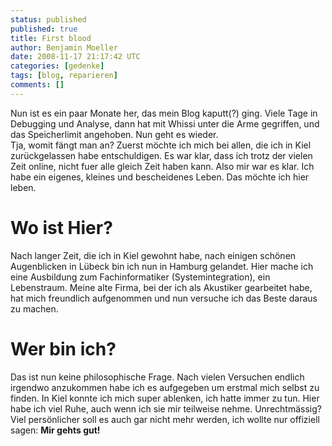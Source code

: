 ```yaml
---
status: published
published: true
title: First blood
author: Benjamin Moeller
date: 2008-11-17 21:17:42 UTC
categories: [gedenke]
tags: [blog, reparieren]
comments: []
---
```

Nun ist es ein paar Monate her, das mein Blog kaputt(?) ging. Viele Tage in Debugging und Analyse, dann hat mit Whissi unter die Arme gegriffen, und das Speicherlimit angehoben. Nun geht es wieder.  
Tja, womit fängt man an? Zuerst möchte ich mich bei allen, die ich in Kiel zurückgelassen habe entschuldigen. Es war klar, dass ich trotz der vielen Zeit online, nicht fuer alle gleich Zeit haben kann. Also mir war es klar. Ich habe ein eigenes, kleines und bescheidenes Leben. Das möchte ich hier leben.  

# Wo ist Hier?
Nach langer Zeit, die ich in Kiel gewohnt habe, nach einigen schönen Augenblicken in Lübeck bin ich nun in Hamburg gelandet. Hier mache ich eine Ausbildung zum Fachinformatiker (Systemintegration), ein Lebenstraum. Meine alte Firma, bei der ich als Akustiker gearbeitet habe, hat mich freundlich aufgenommen und nun versuche ich das Beste daraus zu machen.  

# Wer bin ich?
Das ist nun keine philosophische Frage. Nach vielen Versuchen endlich irgendwo anzukommen habe ich es aufgegeben um erstmal mich selbst zu finden. In Kiel konnte ich mich super ablenken, ich hatte immer zu tun. Hier habe ich viel Ruhe, auch wenn ich sie mir teilweise nehme. Unrechtmässig?  
Viel persönlicher soll es auch gar nicht mehr werden, ich wollte nur offiziell sagen: **Mir gehts gut!**  

